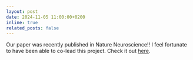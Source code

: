 ```yaml
---
layout: post
date: 2024-11-05 11:00:00+0200
inline: true
related_posts: false
---
```


Our paper was recently published in Nature Neuroscience!! I feel fortunate to have been able to co-lead this project. Check it out <a href="https://www.nature.com/articles/s41593-024-01765-6">here</a>.